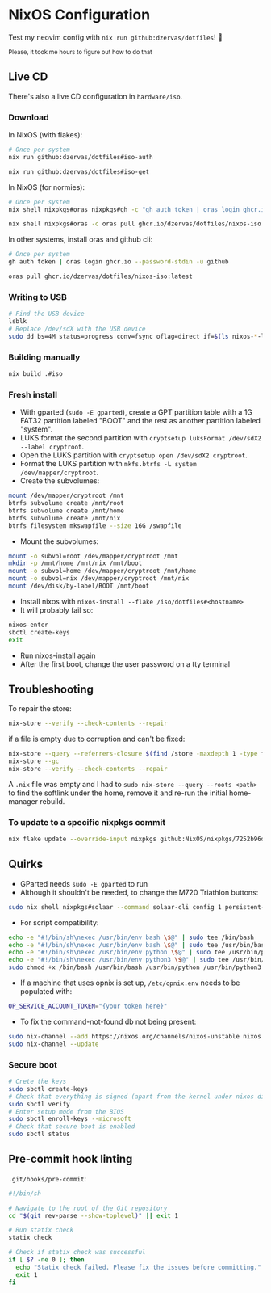 # NixOS Configuration

Test my neovim config with `nix run github:dzervas/dotfiles`! :tada:

<sub>Please, it took me hours to figure out how to do that</sub>

## Live CD

There's also a live CD configuration in `hardware/iso`.

### Download

In NixOS (with flakes):
```bash
# Once per system
nix run github:dzervas/dotfiles#iso-auth

nix run github:dzervas/dotfiles#iso-get
```

In NixOS (for normies):

```bash
# Once per system
nix shell nixpkgs#oras nixpkgs#gh -c "gh auth token | oras login ghcr.io --password-stdin -u github"

nix shell nixpkgs#oras -c oras pull ghcr.io/dzervas/dotfiles/nixos-iso:latest
```

In other systems, install oras and github cli:

```bash
# Once per system
gh auth token | oras login ghcr.io --password-stdin -u github

oras pull ghcr.io/dzervas/dotfiles/nixos-iso:latest
```

### Writing to USB

```bash
# Find the USB device
lsblk
# Replace /dev/sdX with the USB device
sudo dd bs=4M status=progress conv=fsync oflag=direct if=$(ls nixos-*-linux.iso) of=/dev/sdX
```

### Building manually

```bash
nix build .#iso
```

### Fresh install

- With gparted (`sudo -E gparted`), create a GPT partition table with a 1G FAT32 partition labeled "BOOT" and the rest as another partition labeled "system".
- LUKS format the second partition with `cryptsetup luksFormat /dev/sdX2 --label cryptroot`.
- Open the LUKS partition with `cryptsetup open /dev/sdX2 cryptroot`.
- Format the LUKS partition with `mkfs.btrfs -L system /dev/mapper/cryptroot`.
- Create the subvolumes:

```bash
mount /dev/mapper/cryptroot /mnt
btrfs subvolume create /mnt/root
btrfs subvolume create /mnt/home
btrfs subvolume create /mnt/nix
btrfs filesystem mkswapfile --size 16G /swapfile
```

- Mount the subvolumes:

```bash
mount -o subvol=root /dev/mapper/cryptroot /mnt
mkdir -p /mnt/home /mnt/nix /mnt/boot
mount -o subvol=home /dev/mapper/cryptroot /mnt/home
mount -o subvol=nix /dev/mapper/cryptroot /mnt/nix
mount /dev/disk/by-label/BOOT /mnt/boot
```

- Install nixos with `nixos-install --flake /iso/dotfiles#<hostname>`
- It will probably fail so:

```bash
nixos-enter
sbctl create-keys
exit
```

- Run nixos-install again
- After the first boot, change the user password on a tty terminal

## Troubleshooting

To repair the store:

```bash
nix-store --verify --check-contents --repair
```

if a file is empty due to corruption and can't be fixed:

```bash
nix-store --query --referrers-closure $(find /store -maxdepth 1 -type f -name '*.drv' -size 0) | xargs nix-store --delete --ignore-liveness
nix-store --gc
nix-store --verify --check-contents --repair
```

A `.nix` file was empty and I had to `sudo nix-store --query --roots <path>`
to find the softlink under the home, remove it and re-run the initial home-manager
rebuild.

### To update to a specific nixpkgs commit

```bash
nix flake update --override-input nixpkgs github:NixOS/nixpkgs/7252b96d60dc2ccf3971e436811cfce42b258669
```

## Quirks

- GParted needs `sudo -E gparted` to run
- Although it shouldn't be needed, to change the M720 Triathlon buttons:

```bash
sudo nix shell nixpkgs#solaar --command solaar-cli config 1 persistent-remappable-keys "MultiPlatform Gesture Button" "F14"
```

- For script compatibility:

```bash
echo -e "#!/bin/sh\nexec /usr/bin/env bash \$@" | sudo tee /bin/bash
echo -e "#!/bin/sh\nexec /usr/bin/env bash \$@" | sudo tee /usr/bin/bash
echo -e "#!/bin/sh\nexec /usr/bin/env python \$@" | sudo tee /usr/bin/python
echo -e "#!/bin/sh\nexec /usr/bin/env python3 \$@" | sudo tee /usr/bin/python3
sudo chmod +x /bin/bash /usr/bin/bash /usr/bin/python /usr/bin/python3
```

- If a machine that uses opnix is set up, `/etc/opnix.env` needs to be populated with:

```bash
OP_SERVICE_ACCOUNT_TOKEN="{your token here}"
```

- To fix the command-not-found db not being present:

```bash
sudo nix-channel --add https://nixos.org/channels/nixos-unstable nixos
sudo nix-channel --update
```

### Secure boot

```bash
# Crete the keys
sudo sbctl create-keys
# Check that everything is signed (apart from the kernel under nixos dir)
sudo sbctl verify
# Enter setup mode from the BIOS
sudo sbctl enroll-keys --microsoft
# Check that secure boot is enabled
sudo sbctl status
```

## Pre-commit hook linting

`.git/hooks/pre-commit`:

```bash
#!/bin/sh

# Navigate to the root of the Git repository
cd "$(git rev-parse --show-toplevel)" || exit 1

# Run statix check
statix check

# Check if statix check was successful
if [ $? -ne 0 ]; then
  echo "Statix check failed. Please fix the issues before committing."
  exit 1
fi
```
